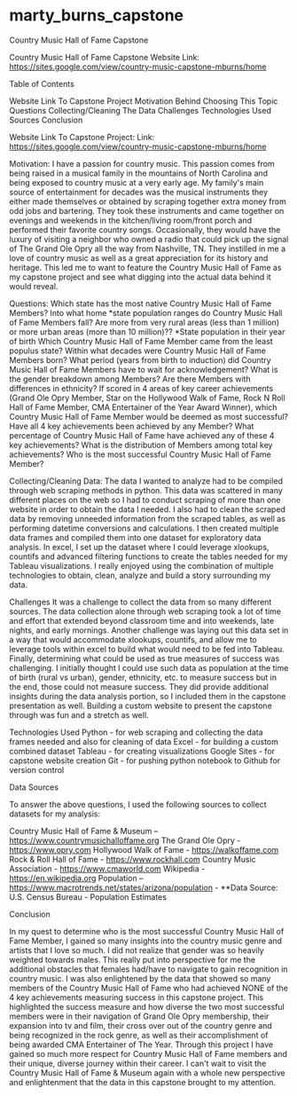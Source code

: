 # marty_burns_capstone

Country Music Hall of Fame Capstone

Country Music Hall of Fame Capstone Website
Link: https://sites.google.com/view/country-music-capstone-mburns/home

Table of Contents

Website Link To Capstone Project
Motivation Behind Choosing This Topic
Questions
Collecting/Cleaning The Data
Challenges
Technologies Used
Sources
Conclusion


Website Link To Capstone Project:
Link: https://sites.google.com/view/country-music-capstone-mburns/home

Motivation:
I have a passion for country music. This passion comes from being raised in a musical family in the mountains of North Carolina and being exposed to country music at a very early age. My family's main source of entertainment for decades was the musical instruments they either made themselves or obtained by scraping together extra money from odd jobs and bartering. They took these instruments and came together on evenings and weekends in the kitchen/living room/front porch and performed their favorite country songs. Occasionally, they would have the luxury of visiting a neighbor who owned a radio that could pick up the signal of The Grand Ole Opry all the way from Nashville, TN. They instilled in me a love of country music as well as a great appreciation for its history and heritage. This led me to want to feature the Country Music Hall of Fame as my capstone project and see what digging into the actual data behind it would reveal.

Questions:
Which state has the most native Country Music Hall of Fame Members?
Into what home *state population ranges do Country Music Hall of Fame Members fall? Are more from very rural areas (less than 1 million) or more urban areas (more than 10 million)?? *State population in their year of birth
Which Country Music Hall of Fame Member came from the least populus state?
Within what decades were Country Music Hall of Fame Members born?
What period (years from birth to induction) did Country Music Hall of Fame Members have to wait for acknowledgement?
What is the gender breakdown among Members?
Are there Members with differences in ethnicity?
If scored in 4 areas of key career achievements (Grand Ole Opry Member, Star on the Hollywood Walk of Fame, Rock N Roll Hall of Fame Member, CMA Entertainer of the Year Award Winner), which Country Music Hall of Fame Member would be deemed as most successful? Have all 4 key achievements been achieved by any Member?
What percentage of Country Music Hall of Fame have achieved any of these 4 key achievements?
What is the distribution of Members among total key achievements?
Who is the most successful Country Music Hall of Fame Member?

Collecting/Cleaning Data:
The data I wanted to analyze had to be compiled through web scraping methods in python. This data was scattered in many different places on the web so I had to conduct scraping of more than one website in order to obtain the data I needed. I also had to clean the scraped data by removing unneeded information from the scraped tables, as well as performing datetime conversions and calculations. I then created multiple data frames and compiled them into one dataset for exploratory data analysis. In excel, I set up the dataset where I could leverage xlookups, countifs and advanced filtering functions to create the tables needed for my Tableau visualizations. I really enjoyed using the combination of multiple technologies to obtain, clean, analyze and build a story surrounding my data.

Challenges
It was a challenge to collect the data from so many different sources. The data collection alone through web scraping took a lot of time and effort that extended beyond classroom time and into weekends, late nights, and early mornings. Another challenge was laying out this data set in a way that would accommodate xlookups, countifs, and allow me to leverage tools within excel to build what would need to be fed into Tableau. Finally, determining what could be used as true measures of success was challenging. I initially thought I could use such data as population at the time of birth (rural vs urban), gender, ethnicity, etc. to measure success but in the end, those could not measure success. They did provide additional insights during the data analysis portion, so I included them in the capstone presentation as well. Building a custom website to present the capstone through was fun and a stretch as well.

Technologies Used
Python - for web scraping and collecting the data frames needed and also for cleaning of data
Excel - for building a custom combined dataset
Tableau - for creating visualizations
Google Sites - for capstone website creation
Git - for pushing python notebook to Github for version control

Data Sources

To answer the above questions, I used the following sources to collect datasets for my analysis:

Country Music Hall of Fame & Museum – https://www.countrymusichalloffame.org
The Grand Ole Opry - https://www.opry.com
Hollywood Walk of Fame - https://walkoffame.com
Rock & Roll Hall of Fame - https://www.rockhall.com
Country Music Association - https://www.cmaworld.com
Wikipedia - https://en.wikipedia.org
Population – https://www.macrotrends.net/states/arizona/population - **Data Source: U.S. Census Bureau - Population Estimates

Conclusion

In my quest to determine who is the most successful Country Music Hall of Fame Member, I gained so many insights into the country music genre and artists that I love so much. I did not realize that gender was so heavily weighted towards males. This really put into perspective for me the additional obstacles that females had/have to navigate to gain recognition in country music. I was also enlightened by the data that showed so many members of the Country Music Hall of Fame who had achieved NONE of the 4 key achievements measuring success in this capstone project. This highlighted the success measure and how diverse the two most successful members were in their navigation of Grand Ole Opry membership, their expansion into tv and film, their cross over out of the country genre and being recognized in the rock genre, as well as their accomplishment of being awarded CMA Entertainer of The Year. Through this project I have gained so much more respect for Country Music Hall of Fame members and their unique, diverse journey within their career. I can't wait to visit the Country Music Hall of Fame & Museum again with a whole new perspective and enlightenment that the data in this capstone brought to my attention.
 